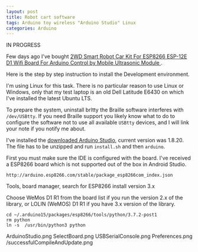 ```yaml
---
layout: post
title: Robot cart software
tags: Arduino toy wireless "Arduino Studio" Linux
categories: Arduino
---
```


IN PROGRESS

Few days ago I've bought <a href="https://www.aliexpress.com/item/3256802871526756.html">2WD Smart Robot Car Kit For ESP8266 ESP-12E D1 Wifi Board For Arduino Control by Mobile Ultrasonic Module </a>.

Here is the step by step instruction to install the Development environment.
<!--more-->

I'm using Linux for this task. There is no particular reason to use Linux or Windows, only that my test laptop is an old Dell Latitude E6430 on which I've installed the latest Ubuntu LTS.

To prepare the system, uninstall brltty the Braille software interferes with ``/dev/USBtty``. If you need Braille support you likely know what to do to configure the software not to use all available ``USBtty`` devices, and I will link your note if you notify me about.

I've installed the <a href="https://downloads.arduino.cc/arduino-nightly-linux64.tar.xz">downloaded Arduino Studio</a>, current version was 1.8.20. The file has to be unzipped and run ``install.sh`` and then ``arduino``. 

First you must make sure the IDE is configured with the board. I've received a ESP8266 board which is not supported out of the box in Android Studio.

```http://arduino.esp8266.com/stable/package_esp8266com_index.json```

Tools, board manager, search for ESP8266 install version 3.x

Choose WeMos D1 R1 from the board list if you run the version 2.x of the library, or LOLIN (WeMOS) D1 R1 if you have  3.x version of the library.

```
cd ~/.arduino15/packages/esp8266/tools/python/3.7.2-post1
rm python 
ln -s  /usr/bin/python3 python
```


ArduinoStudio.png
SelectBoard.png
USBSerialConsole.png
Preferences.png
/successfulCompileAndUpdate.png
